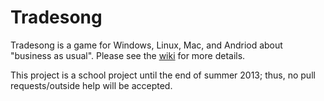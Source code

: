 Tradesong
======

Tradesong is a game for Windows, Linux, Mac, and Andriod about "business as usual". Please see the [wiki](https://github.com/icbat/Tradesong/wiki) for more details.

This project is a school project until the end of summer 2013; thus, no pull requests/outside help will be accepted.
